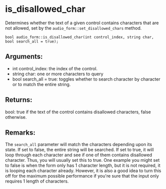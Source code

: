 # is_disallowed_char
Determines whether the text of a given control contains characters that are not allowed, set by the `audio_form::set_disallowed_chars` method.

`bool audio_form::is_disallowed_char(int control_index, string char, bool search_all = true);`

## Arguments:
* int control_index: the index of the control.
* string char: one or more characters to query
* bool search_all = true: toggles whether to search character by character or to match the entire string.

## Returns:
bool: true if the text of the control contains disallowed characters, false otherwise.

## Remarks:
The `search_all` parameter will match the characters depending upon its state. If set to false, the entire string will be searched. If set to true, it will loop through each character and see if one of them contains disallowed character. Thus, you will usually set this to true. One example you might set to false is when the form only has 1 character length, but it is not required, it is looping each character already. However, it is also a good idea to turn this off for the maximum possible performance if you're sure that the input only requires 1 length of characters.
